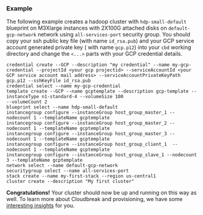 ### Example

The following example creates a hadoop cluster with `hdp-small-default` blueprint on M3Xlarge instances with 2X100G 
attached disks on `default-gcp-network` network using `all-services-port` security group. You should copy your ssh 
public key file (with name `id_rsa.pub`) and your GCP service account generated private key ( with name `gcp.p12`) into your `cbd` working 
directory and change the `<...>` parts with your GCP credential details.

```
credential create --GCP --description "my credential" --name my-gcp-credential --projectId <your gcp projectid> --serviceAccountId <your GCP service account mail address> --serviceAccountPrivateKeyPath gcp.p12 --sshKeyFile id_rsa.pub
credential select --name my-gcp-credential
template create --GCP --name gcptemplate --description gcp-template --instanceType n1-standard-4 --volumeSize 100 
--volumeCount 2
blueprint select --name hdp-small-default
instancegroup configure --instanceGroup host_group_master_1 --nodecount 1 --templateName gcptemplate
instancegroup configure --instanceGroup host_group_master_2 --nodecount 1 --templateName gcptemplate
instancegroup configure --instanceGroup host_group_master_3 --nodecount 1 --templateName gcptemplate
instancegroup configure --instanceGroup host_group_client_1  --nodecount 1 --templateName gcptemplate
instancegroup configure --instanceGroup host_group_slave_1 --nodecount 3 --templateName gcptemplate
network select --name default-gcp-network
securitygroup select --name all-services-port
stack create --name my-first-stack --region us-central1
cluster create --description "My first cluster"
```

**Congratulations!** Your cluster should now be up and running on this way as well. To learn more about Cloudbreak and 
provisioning, we have some [interesting insights](operations.md) for you.